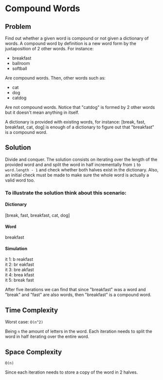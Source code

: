 # Compound Words

## Problem
Find out whether a given word is compound or not given a dictionary of words.
A compound word by definition is a new word form by the juxtaposition of 2 other words. For instance:

* breakfast
* ballroom
* softball

Are compound words. Then, other words such as:
 
 * cat
 * dog
 * catdog
 
 Are not compound words. Notice that "catdog" is formed by 2 other words but it doesn't mean anything in itself.
 
 A dictionary is provided with existing words, for instance:
 \[break, fast, breakfast, cat, dog\] is enough of a dictionary to figure out that "breakfast" is a compound word.

## Solution

Divide and conquer. The solution consists on iterating over the length of the provided word and and split the word in
half incrementally from `1` to `word.length - 1` and check whether both halves exist in the dictionary. Also, an initial 
check must be made to make sure the whole word is actually a valid word too.

### To illustrate the solution think about this scenario:

#### Dictionary

\[break, fast, breakfast, cat, dog\]

#### Word

breakfast

#### Simulation

it 1: b reakfast <br/>
it 2: br eakfast <br/>
it 3: bre akfast <br/>
it 4: brea kfast <br/>
it 5: break fast <br/>

After five iterations we can find that since "breakfast" was a word and "break" and "fast" are also words, then
"breakfast" is a compound word.

## Time Complexity

Worst case: `O(n^2)`

Being `n` the amount of letters in the word. Each iteration needs to split the word in half iterating over the entire
word.

## Space Complexity

`O(n)`

Since each iteration needs to store a copy of the word in 2 halves.